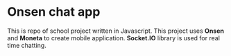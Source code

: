 <h1>Onsen chat app</h1>

<p>This is repo of school project written in Javascript. This project uses <b>Onsen</b> and <b>Moneta</b> to create mobile application. <b>Socket.IO</b> library is used for real time chatting.</p>
